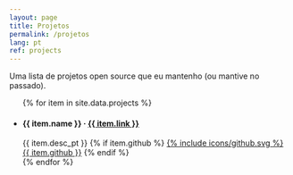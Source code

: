 ```yaml
---
layout: page
title: Projetos
permalink: /projetos
lang: pt
ref: projects
---
```


Uma lista de projetos open source que eu mantenho (ou mantive no passado).

<ul class="projects-list">
{% for item in site.data.projects %}
    <li>
        <div>
            <h4>{{ item.name }} &middot; <a href="{{ item.link }}" target="_blank" rel="noopener">{{ item.link }}</a></h4>
            <span>{{ item.desc_pt }}</span>
            {% if item.github %}
                <a class="github" href="{{ item.github }}" target="_blank" rel="noopener">{% include icons/github.svg %} {{ item.github }}</a>
            {% endif %}
        </div>
    </li>
{% endfor %}
</ul>